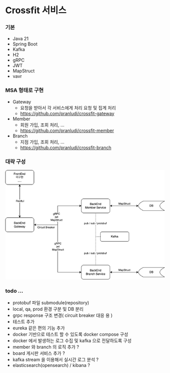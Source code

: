 # Crossfit 서비스

### 기본
- Java 21
- Spring Boot
- Kafka
- H2
- gRPC
- JWT
- MapStruct
- vavr

### MSA 형태로 구현
- Gateway
  - 요청을 받아서 각 서비스에게 처리 요청 및 집계 처리
  - https://github.com/pranludi/crossfit-gateway
- Member
  - 회원 가입, 조회 처리, ...
  - https://github.com/pranludi/crossfit-member
- Branch
  - 지점 가입, 조회 처리, ...
  - https://github.com/pranludi/crossfit-branch

### 대략 구성
![crossfit-service.png](docs/crossfit-service.png)

### todo ...
- protobuf 파일 submodule(repository)
- local, qa, prod 환경 구분 및 DB 분리
- grpc response 구조 변경( circuit breaker 대응 용 )
- 테스트 추가
- eureka 같은 편의 기능 추가
- docker 기반으로 테스트 할 수 있도록 docker compose 구성
- docker 에서 발생하는 로그 수집 및 kafka 으로 전달하도록 구성 
- member 와 branch 의 로직 추가 ?
- board 게시판 서비스 추가 ?
- kafka stream 을 이용해서 실시간 로그 분석 ?
- elasticsearch(opensearch) / kibana ?

